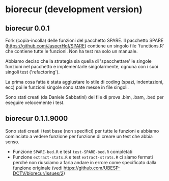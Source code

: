 # biorecur (development version)

## biorecur 0.0.1
Fork (copia-incolla) delle funzioni del pacchetto SPARE. Il pacchetto SPARE (https://github.com/JasperHof/SPARE) contiene un singolo file 'functions.R' che contiene tutte le funzioni. Non ha test ma solo un manuale.

Abbiamo deciso che la strategia sia quella di 'spacchettare' le singole funzioni nel pacchetto e implementarle singolarmente, ognuna con i suoi singoli test ('refactoring').

La prima cosa fatta è stata aggiustare lo stile di coding (spazi, indentazioni, ecc) poi le funzioni singole sono state messe in file singoli.

Sono stati creati (da Daniele Sabbatini) dei file di prova .bim, .bam, .bed per eseguire velocemente i test.

## biorecur 0.1.1.9000
Sono stati creati i test base (non specifici) per tutte le funzioni e abbiamo cominciato a vedere funzione per funzione di creare un test che abbia senso.

- Funzione `SPARE-bed.R` e test `test-SPARE-bed.R` completati
- Funzione `extract-stats.R` e test `extract-strats.R` ci siamo fermati perché non riusciamo a farla andare in errore come specificato dalla funzione originale (vedi https://github.com/UBESP-DCTV/biorecur/issues/2)





